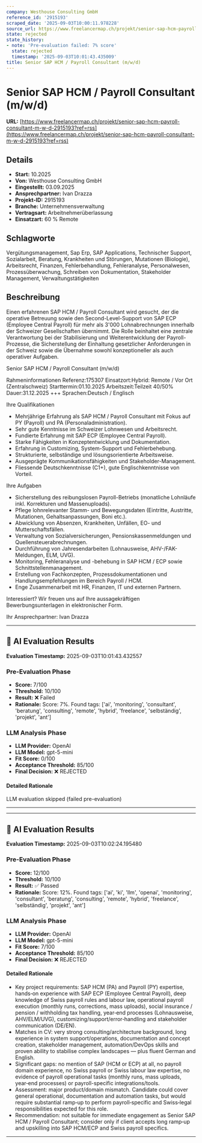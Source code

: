 ```yaml
---
company: Westhouse Consulting GmbH
reference_id: '2915193'
scraped_date: '2025-09-03T10:00:11.978228'
source_url: https://www.freelancermap.ch/projekt/senior-sap-hcm-payroll-consultant-m-w-d-2915193?ref=rss
state: rejected
state_history:
- note: 'Pre-evaluation failed: 7% score'
  state: rejected
  timestamp: '2025-09-03T10:01:43.435009'
title: Senior SAP HCM / Payroll Consultant (m/w/d)
---
```



# Senior SAP HCM / Payroll Consultant (m/w/d)
**URL:** [https://www.freelancermap.ch/projekt/senior-sap-hcm-payroll-consultant-m-w-d-2915193?ref=rss](https://www.freelancermap.ch/projekt/senior-sap-hcm-payroll-consultant-m-w-d-2915193?ref=rss)
## Details
- **Start:** 10.2025
- **Von:** Westhouse Consulting GmbH
- **Eingestellt:** 03.09.2025
- **Ansprechpartner:** Ivan Drazza
- **Projekt-ID:** 2915193
- **Branche:** Unternehmensverwaltung
- **Vertragsart:** Arbeitnehmerüberlassung
- **Einsatzart:** 60
                                                % Remote

## Schlagworte
Vergütungsmanagement, Sap Erp, SAP Applications, Technischer Support, Sozialarbeit, Beratung, Krankheiten und Störungen, Mutationen (Biologie), Arbeitsrecht, Finanzen, Fehlerbehandlung, Fehleranalyse, Personalwesen, Prozessüberwachung, Schreiben von Dokumentation, Stakeholder Management, Verwaltungstätigkeiten

## Beschreibung
Einen erfahrenen SAP HCM / Payroll Consultant wird gesucht, der die operative Betreuung sowie den Second-Level-Support von SAP ECP (Employee Central Payroll) für mehr als 3'000 Lohnabrechnungen innerhalb der Schweizer Gesellschaften übernimmt. Die Rolle beinhaltet eine zentrale Verantwortung bei der Stabilisierung und Weiterentwicklung der Payroll-Prozesse, die Sicherstellung der Einhaltung gesetzlicher Anforderungen in der Schweiz sowie die Übernahme sowohl konzeptioneller als auch operativer Aufgaben.

Senior SAP HCM / Payroll Consultant (m/w/d)

Rahmeninformationen
Referenz:175307
Einsatzort:Hybrid: Remote / Vor Ort (Zentralschweiz)
Starttermin:01.10.2025
Arbeitszeit:Teilzeit 40/50%
Dauer:31.12.2025 +++
Sprachen:Deutsch / Englisch

Ihre Qualifikationen
- Mehrjährige Erfahrung als SAP HCM / Payroll Consultant mit Fokus auf PY (Payroll) und PA (Personaladministration).
- Sehr gute Kenntnisse im Schweizer Lohnwesen und Arbeitsrecht.
- Fundierte Erfahrung mit SAP ECP (Employee Central Payroll).
- Starke Fähigkeiten in Konzeptentwicklung und Dokumentation.
- Erfahrung in Customizing, System-Support und Fehlerbehebung.
- Strukturierte, selbständige und lösungsorientierte Arbeitsweise.
- Ausgeprägte Kommunikationsfähigkeiten und Stakeholder-Management.
- Fliessende Deutschkenntnisse (C1+), gute Englischkenntnisse von Vorteil.

Ihre Aufgaben
- Sicherstellung des reibungslosen Payroll-Betriebs (monatliche Lohnläufe inkl. Korrekturen und Massenuploads).
- Pflege lohnrelevanter Stamm- und Bewegungsdaten (Eintritte, Austritte, Mutationen, Gehaltsanpassungen, Boni etc.).
- Abwicklung von Absenzen, Krankheiten, Unfällen, EO- und Mutterschaftsfällen.
- Verwaltung von Sozialversicherungen, Pensionskassenmeldungen und Quellensteuerabrechnungen.
- Durchführung von Jahresendarbeiten (Lohnausweise, AHV-/FAK-Meldungen, ELM, UVG).
- Monitoring, Fehleranalyse und -behebung in SAP HCM / ECP sowie Schnittstellenmanagement.
- Erstellung von Fachkonzepten, Prozessdokumentationen und Handlungsempfehlungen im Bereich Payroll / HCM.
- Enge Zusammenarbeit mit HR, Finanzen, IT und externen Partnern.

Interessiert?
Wir freuen uns auf Ihre aussagekräftigen Bewerbungsunterlagen in elektronischer Form.

Ihr Ansprechpartner:
Ivan Drazza

---

## 🤖 AI Evaluation Results

**Evaluation Timestamp:** 2025-09-03T10:01:43.432557

### Pre-Evaluation Phase
- **Score:** 7/100
- **Threshold:** 10/100
- **Result:** ❌ Failed
- **Rationale:** Score: 7%. Found tags: ['ai', 'monitoring', 'consultant', 'beratung', 'consulting', 'remote', 'hybrid', 'freelance', 'selbständig', 'projekt', 'ant']

### LLM Analysis Phase
- **LLM Provider:** OpenAI
- **LLM Model:** gpt-5-mini
- **Fit Score:** 0/100
- **Acceptance Threshold:** 85/100
- **Final Decision:** ❌ REJECTED

#### Detailed Rationale
LLM evaluation skipped (failed pre-evaluation)

---


---

## 🤖 AI Evaluation Results

**Evaluation Timestamp:** 2025-09-03T10:02:24.195480

### Pre-Evaluation Phase
- **Score:** 12/100
- **Threshold:** 10/100
- **Result:** ✅ Passed
- **Rationale:** Score: 12%. Found tags: ['ai', 'ki', 'llm', 'openai', 'monitoring', 'consultant', 'beratung', 'consulting', 'remote', 'hybrid', 'freelance', 'selbständig', 'projekt', 'ant']

### LLM Analysis Phase
- **LLM Provider:** OpenAI
- **LLM Model:** gpt-5-mini
- **Fit Score:** 7/100
- **Acceptance Threshold:** 85/100
- **Final Decision:** ❌ REJECTED

#### Detailed Rationale
- Key project requirements: SAP HCM (PA) and Payroll (PY) expertise, hands‑on experience with SAP ECP (Employee Central Payroll), deep knowledge of Swiss payroll rules and labour law, operational payroll execution (monthly runs, corrections, mass uploads), social insurance / pension / withholding tax handling, year‑end processes (Lohnausweise, AHV/ELM/UVG), customizing/support/error‑handling and stakeholder communication (DE/EN).
- Matches in CV: very strong consulting/architecture background, long experience in system support/operations, documentation and concept creation, stakeholder management, automation/DevOps skills and proven ability to stabilise complex landscapes — plus fluent German and English.
- Significant gaps: no mention of SAP (HCM or ECP) at all, no payroll domain experience, no Swiss payroll or Swiss labour law expertise, no evidence of payroll operational tasks (monthly runs, mass uploads, year‑end processes) or payroll-specific integrations/tools.
- Assessment: major product/domain mismatch. Candidate could cover general operational, documentation and automation tasks, but would require substantial ramp‑up to perform payroll‑specific and Swiss‑legal responsibilities expected for this role.
- Recommendation: not suitable for immediate engagement as Senior SAP HCM / Payroll Consultant; consider only if client accepts long ramp‑up and upskilling into SAP HCM/ECP and Swiss payroll specifics.

---
